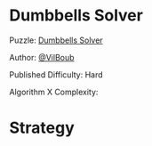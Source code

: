 # Dumbbells Solver

Puzzle: [Dumbbells Solver](https://www.codingame.com/training/hard/dumbbells-solver)

Author: [@VilBoub](https://www.codingame.com/profile/bd6706892e49290fb119aa5ddae4238a318297)

Published Difficulty: Hard

Algorithm X Complexity:

# Strategy
